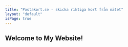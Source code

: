 ```yaml
---
title: "Postakort.se - skicka riktiga kort från nätet"
layout: "default"
isPage: true
---
```


## Welcome to My Website!